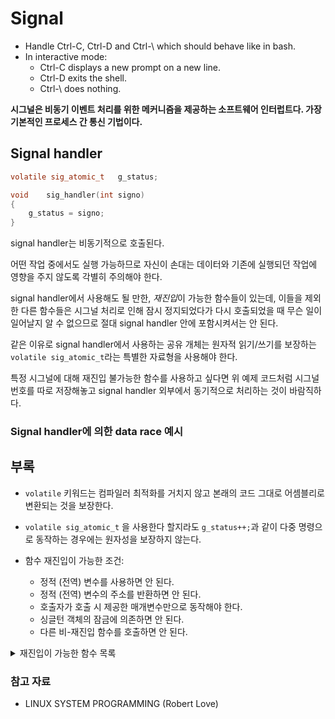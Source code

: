 # Signal
- Handle Ctrl-C, Ctrl-D and Ctrl-\ which should behave like in bash.
- In interactive mode:
	- Ctrl-C displays a new prompt on a new line.
	- Ctrl-D exits the shell.
	- Ctrl-\ does nothing.

**시그널은 비동기 이벤트 처리를 위한 메커니즘을 제공하는 소프트웨어 인터럽트다. 가장 기본적인 프로세스 간 통신 기법이다.**

## Signal handler
```c
volatile sig_atomic_t	g_status;

void	sig_handler(int signo)
{
	g_status = signo;
}
```
signal handler는 비동기적으로 호출된다.

어떤 작업 중에서도 실행 가능하므로 자신이 손대는 데이터와 기존에 실행되던 작업에 영향을 주지 않도록 각별히 주의해야 한다.

signal handler에서 사용해도 될 만한, *재진입*이 가능한 함수들이 있는데, 이들을 제외한 다른 함수들은 시그널 처리로 인해 잠시 정지되었다가 다시 호출되었을 때 무슨 일이 일어날지 알 수 없으므로 절대 signal handler 안에 포함시켜서는 안 된다.

같은 이유로 signal handler에서 사용하는 공유 개체는 원자적 읽기/쓰기를 보장하는`volatile sig_atomic_t`라는 특별한 자료형을 사용해야 한다.

특정 시그널에 대해 재진입 불가능한 함수를 사용하고 싶다면 위 예제 코드처럼 시그널 번호를 따로 저장해놓고 signal handler 외부에서 동기적으로 처리하는 것이 바람직하다.

### Signal handler에 의한 data race 예시

## 부록
- `volatile` 키워드는 컴파일러 최적화를 거치지 않고 본래의 코드 그대로 어셈블리로 변환되는 것을 보장한다.

- `volatile sig_atomic_t` 을 사용한다 할지라도 `g_status++;`과 같이 다중 명령으로 동작하는 경우에는 원자성을 보장하지 않는다.

- 함수 재진입이 가능한 조건:
  - 정적 (전역) 변수를 사용하면 안 된다.
  - 정적 (전역) 변수의 주소를 반환하면 안 된다.
  - 호출자가 호출 시 제공한 매개변수만으로 동작해야 한다.
  - 싱글턴 객체의 잠금에 의존하면 안 된다.
  - 다른 비-재진입 함수를 호출하면 안 된다.

<details>
<summary>재진입이 가능한 함수 목록</summary>
<div markdown="1">

- abort()
- chdir()
- _exit()
- getgid()
- lseek()
- read()
- setgid()
- signal()
- sysconf()
- timer_settime()
- aio_return()
- close()
- fdatasync()
- getpid()
- open()
- recvmsg()
- setuid()
- sigqueue()
- tcgetattr()
- unlink()
- cfgetispeed()
- dup2()
- fsync()
- getuid()
- poll()
- aio_error()
- clock_gettime()
- fcntl()
- getpgrp()
- mkfifo()
- recvfrom()
- setsockopt()
- sigprocmask()
- tcflush()
- uname()
- bind()
- dup()
- fstat()
- getsockopt()
- pipe()
- select()
- sigaddset()
- sleep()
- tcsetxattr()
- waitpid()
- cfsetospeed()
- _Exit()
- geteuid()
- listen()
- raise()
- alarm()
- creat()
- fpathconf()
- getsockname()
- pause()
- rmdir()
- sigaction()
- sigsuspend()
- tcsendbreak()
- wait()
- cfsetispeed()
- execve()
- getegid()
- link()
- pselect()
- sendmsg()
- sigfillset()
- stat()
- timer_getoverrun()
- access()
- chown()
- fchwon()
- getpeername()
- mkdir()
- recv()
- cfgetospeed()
- execle()
- ftruncate()
- kill()
- posix_trace_event()
- send()
- sigemptyset()
- socketpair()
- time()
- accept()
- chmod()
- fchmod()
- getgroups()
- lstat()
- readlink()
- setpgid()
- sigpause()
- tcdrain()
- times()
- aio_suspend()
- connect()
- fork()
- getppid()
- pathconf()
- rename()

</div>
</details>

### 참고 자료
- LINUX SYSTEM PROGRAMMING (Robert Love)
